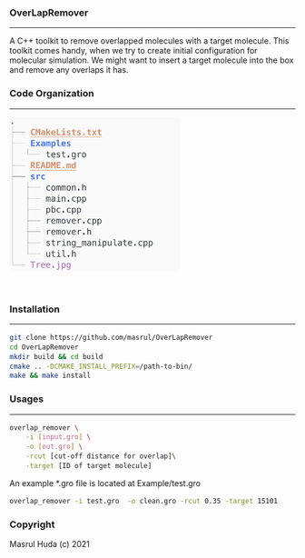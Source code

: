 ### OverLapRemover 
--- 

A C++ toolkit to remove overlapped molecules with a target molecule. 
This toolkit comes handy, when we try to create initial configuration for 
molecular simulation. We might want to insert a target molecule into the box and
remove any overlaps it has.

### Code Organization
---
<img src="Tree.jpg" width="300"/> 

&nbsp;
&nbsp;

### Installation
---

```bash 
git clone https://github.com/masrul/OverLapRemover
cd OverLapRemover 
mkdir build && cd build 
cmake .. -DCMAKE_INSTALL_PREFIX=/path-to-bin/ 
make && make install 
```

### Usages
--- 

```bash 
overlap_remover \
    -i [input.gro] \
    -o [out.gro] \
    -rcut [cut-off distance for overlap]\
    -target [ID of target molecule] 
```

An example *.gro file is located at Example/test.gro 
```bash 
overlap_remover -i test.gro  -o clean.gro -rcut 0.35 -target 15101
```

### Copyright 
Masrul Huda (c) 2021
